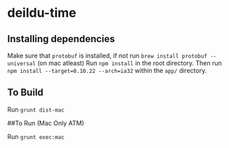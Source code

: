 deildu-time
===========

## Installing dependencies
Make sure that `protobuf` is installed, if not run `brew install protobuf --universal` (on mac atleast)
Run `npm install` in the root directory.
Then run `npm install --target=0.10.22 --arch=ia32` within the `app/` directory.


## To Build
Run `grunt dist-mac`

##To Run (Mac Only ATM)

Run `grunt exec:mac`


